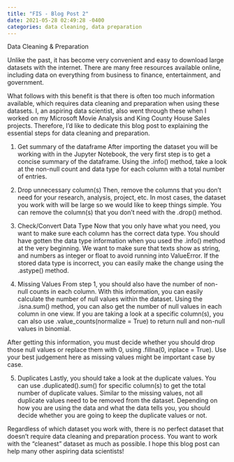 ```yaml
---
title: "FIS - Blog Post 2"
date: 2021-05-28 02:49:28 -0400
categories: data cleaning, data preparation
---
```


Data Cleaning & Preparation

Unlike the past, it has become very convenient and easy to download large datasets with the internet. There are many free resources available online, including data on everything from business to finance, entertainment, and government. 

What follows with this benefit is that there is often too much information available, which requires data cleaning and preparation when using these datasets. I, an aspiring data scientist, also went through these when I worked on my Microsoft Movie Analysis and King County House Sales projects. Therefore, I’d like to dedicate this blog post to explaining the essential steps for data cleaning and preparation.

1. Get summary of the dataframe
After importing the dataset you will be working with in the Jupyter Notebook, the very first step is to get a concise summary of the dataframe. Using the .info() method, take a look at the non-null count and data type for each column with a total number of entries.

2. Drop unnecessary column(s)
Then, remove the columns that you don’t need for your research, analysis, project, etc. In most cases, the dataset you work with will be large so we would like to keep things simple. You can remove the column(s) that you don’t need with the .drop() method.

3. Check/Convert Data Type
Now that you only have what you need, you want to make sure each column has the correct data type. You should have gotten the data type information when you used the .info() method at the very beginning. We want to make sure that texts show as string, and numbers as integer or float to avoid running into ValueError. If the stored data type is incorrect, you can easily make the change using the .astype() method. 

4. Missing Values
From step 1, you should also have the number of non-null counts in each column. With this information, you can easily calculate the number of null values within the dataset. Using the .isna.sum() method, you can also get the number of null values in each column in one view. If you are taking a look at a specific column(s), you can also use .value_counts(normalize = True) to return null and non-null values in binomial. 

After getting this information, you must decide whether you should drop those null values or replace them with 0, using .fillna(0, inplace = True). Use your best judgement here as missing values might be important case by case. 

5. Duplicates
Lastly, you should take a look at the duplicate values. You can use .duplicated().sum() for specific column(s) to get the total number of duplicate values. Similar to the missing values, not all duplicate values need to be removed from the dataset. Depending on how you are using the data and what the data tells you, you should decide whether you are going to keep the duplicate values or not. 

Regardless of which dataset you work with, there is no perfect dataset that doesn’t require data cleaning and preparation process. You want to work with the “cleanest” dataset as much as possible. I hope this blog post can help many other aspiring data scientists!

